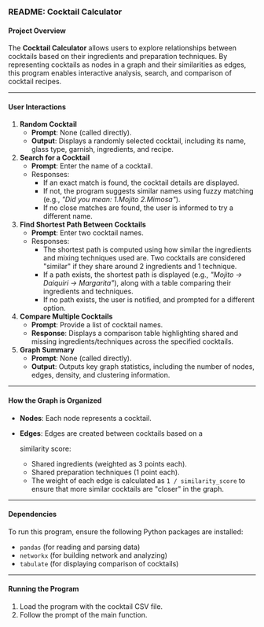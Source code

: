 ### **README: Cocktail Calculator**

#### **Project Overview**

The **Cocktail Calculator** allows users to explore relationships between cocktails based on their ingredients and preparation techniques. By representing cocktails as nodes in a graph and their similarities as edges, this program enables interactive analysis, search, and comparison of cocktail recipes.

------

#### **User Interactions**

1. **Random Cocktail**
   - **Prompt**: None (called directly).
   - **Output**: Displays a randomly selected cocktail, including its name, glass type, garnish, ingredients, and recipe.
2. **Search for a Cocktail**
   - **Prompt**: Enter the name of a cocktail.
   - Responses:
     - If an exact match is found, the cocktail details are displayed.
     - If not, the program suggests similar names using fuzzy matching (e.g., *"Did you mean: 1.Mojito 2.Mimosa"*).
     - If no close matches are found, the user is informed to try a different name.
3. **Find Shortest Path Between Cocktails**
   - **Prompt**: Enter two cocktail names.
   - Responses:
     - The shortest path is computed using how similar the ingredients and mixing techniques used are. Two cocktails are considered "similar" if they share around 2 ingredients and 1 technique.
     - If a path exists, the shortest path is displayed (e.g., *"Mojito -> Daiquiri -> Margarita"*), along with a table comparing their ingredients and techniques.
     - If no path exists, the user is notified, and prompted for a different option.
4. **Compare Multiple Cocktails**
   - **Prompt**: Provide a list of cocktail names.
   - **Response**: Displays a comparison table highlighting shared and missing ingredients/techniques across the specified cocktails.
5. **Graph Summary**
   - **Prompt**: None (called directly).
   - **Output**: Outputs key graph statistics, including the number of nodes, edges, density, and clustering information.

------

#### **How the Graph is Organized**

- **Nodes**: Each node represents a cocktail.

- **Edges**: Edges are created between cocktails based on a 

  similarity score:

  - Shared ingredients (weighted as 3 points each).
  - Shared preparation techniques (1 point each).
  - The weight of each edge is calculated as `1 / similarity_score` to ensure that more similar cocktails are "closer" in the graph.

------

#### **Dependencies**

To run this program, ensure the following Python packages are installed:

- `pandas` (for reading and parsing data)
- `networkx` (for building network and analyzing)
- `tabulate` (for displaying comparison of cocktails)

------

#### **Running the Program**

1. Load the program with the cocktail CSV file.
2. Follow the prompt of the main function.